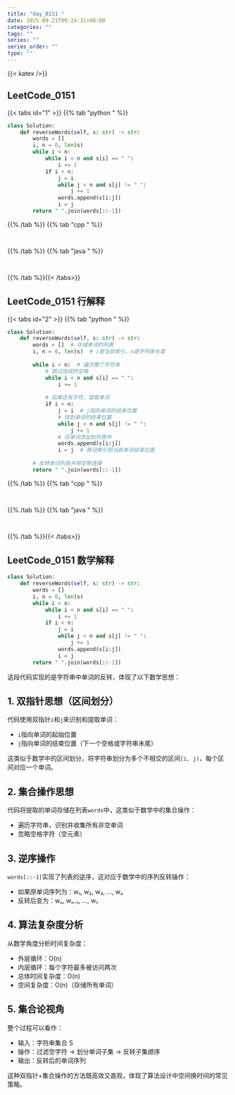```yaml
---
title: "day_0151 "
date: 2025-09-21T09:24:31+08:00
categories: ""
tags: ""
series: ""
series_order: ""
type: ""
---
```


{{< katex />}}


## LeetCode_0151 

{{< tabs id="1" >}}
{{% tab "python " %}}

```python 
class Solution:
    def reverseWords(self, s: str) -> str:
        words = []
        i, n = 0, len(s)
        while i < n:
            while i < n and s[i] == " ":
                i += 1
            if i < n:
                j = i
                while j < n and s[j] != " ":
                    j += 1
                words.append(s[i:j])
                i = j
        return " ".join(words[::-1]) 
```

{{% /tab %}}
{{% tab "cpp " %}}

```cpp 
 
```

{{% /tab %}}
{{% tab "java " %}}

```java 
 
```

{{% /tab %}}{{< /tabs>}}

## LeetCode_0151  行解释

{{< tabs id="2" >}}
{{% tab "python " %}}

```python
class Solution:
    def reverseWords(self, s: str) -> str:
        words = []  # 存储单词的列表
        i, n = 0, len(s)  # i是当前索引，n是字符串长度
        
        while i < n:  # 遍历整个字符串
            # 跳过连续的空格
            while i < n and s[i] == " ":
                i += 1
            
            # 如果还有字符，提取单词
            if i < n:
                j = i  # j指向单词的结束位置
                # 找到单词的结束位置
                while j < n and s[j] != " ":
                    j += 1
                # 将单词添加到列表中
                words.append(s[i:j])
                i = j  # 移动索引到当前单词结束位置
        
        # 反转单词列表并用空格连接
        return " ".join(words[::-1]) 
```

{{% /tab %}}
{{% tab "cpp " %}}

```cpp 
 
```

{{% /tab %}}
{{% tab "java " %}}

```java 
 
```

{{% /tab %}}{{< /tabs>}}

## LeetCode_0151  数学解释

```python 
class Solution:
    def reverseWords(self, s: str) -> str:
        words = []
        i, n = 0, len(s)
        while i < n:
            while i < n and s[i] == " ":
                i += 1
            if i < n:
                j = i
                while j < n and s[j] != " ":
                    j += 1
                words.append(s[i:j])
                i = j
        return " ".join(words[::-1]) 
```


这段代码实现的是字符串中单词的反转，体现了以下数学思想：

## 1. 双指针思想（区间划分）
代码使用双指针`i`和`j`来识别和提取单词：
- `i`指向单词的起始位置
- `j`指向单词的结束位置（下一个空格或字符串末尾）

这类似于数学中的区间划分，将字符串划分为多个不相交的区间`[i, j)`，每个区间对应一个单词。

## 2. 集合操作思想
代码将提取的单词存储在列表`words`中，这类似于数学中的集合操作：
- 遍历字符串，识别并收集所有非空单词
- 忽略空格字符（空元素）

## 3. 逆序操作
`words[::-1]`实现了列表的逆序，这对应于数学中的序列反转操作：
- 如果原单词序列为：w₁, w₂, w₃, ..., wₙ
- 反转后变为：wₙ, wₙ₋₁, ..., w₁

## 4. 算法复杂度分析
从数学角度分析时间复杂度：
- 外层循环：O(n)
- 内层循环：每个字符最多被访问两次
- 总体时间复杂度：O(n)
- 空间复杂度：O(n)（存储所有单词）

## 5. 集合论视角
整个过程可以看作：
- 输入：字符串集合 S
- 操作：过滤空字符 → 划分单词子集 → 反转子集顺序
- 输出：反转后的单词序列

这种双指针+集合操作的方法既高效又直观，体现了算法设计中空间换时间的常见策略。


